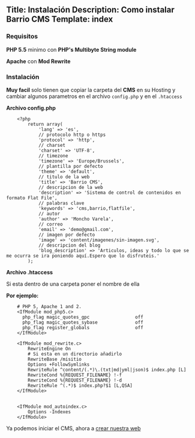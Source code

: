 Title: Instalación
Description: Como instalar Barrio CMS
Template: index
----


### Requisitos

**PHP 5.5** minimo con **PHP's Multibyte String module**

**Apache** con **Mod Rewrite**


### Instalación

**Muy facil** solo tienen que copiar la carpeta del **CMS** en su Hosting y cambiar algunos parametros en el archivo ```config.php``` y en el ```.htaccess```


**Archivo config.php**


        <?php
            return array(
                'lang' => 'es',
                // protocolo http o https
                'protocol' => 'http',
                // charset
                'charset' => 'UTF-8',
                // timezone
                'timezone' => 'Europe/Brussels',
                // plantilla por defecto
                'theme' => 'default',
                // titulo de la web
                'title' => 'Barrio CMS',
                // descripcion de la web
                'description' => 'Sistema de control de contenidos en formato Flat File',
                // palabras clave
                'keywords' => 'cms,barrio,flatfile',
                // autor
                'author' => 'Moncho Varela',
                // correo
                'email' => 'demo@gmail.com',
                // imagen por defecto
                'image' => 'content/imagenes/sin-imagen.svg',
                // descripcion del blog
                'blog_description' => 'Articulos, ideas y todo lo que se me ocurra se ira poniendo aquí.Espero que lo disfruteis.'
            );

**Archivo .htaccess**

Si esta dentro de una carpeta poner el nombre de ella

**Por ejemplo:**

        # PHP 5, Apache 1 and 2.
        <IfModule mod_php5.c>
          php_flag magic_quotes_gpc                 off
          php_flag magic_quotes_sybase              off
          php_flag register_globals                 off
        </IfModule>

        <IfModule mod_rewrite.c>
            RewriteEngine On
            # Si esta en un directorio añadirlo
            RewriteBase /misitio
            Options +FollowSymlinks
            RewriteRule ^content/(.*)\.(txt|md|yml|json)$ index.php [L]
            RewriteCond %{REQUEST_FILENAME} !-f
            RewriteCond %{REQUEST_FILENAME} !-d
            RewriteRule ^(.*)$ index.php?$1 [L,QSA]
        </IfModule>


        <IfModule mod_autoindex.c>
            Options -Indexes
        </IfModule>


Ya podemos iniciar el CMS, ahora a [crear nuestra web ]({url}/articulos?page=0)





